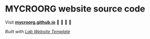 
# MYCROORG website source code

Visit **[mycroorg.github.io](https://mycroorg.github.io)** 🍇 🧫 🌾 🔬

_Built with [Lab Website Template](https://greene-lab.gitbook.io/lab-website-template-docs)_
